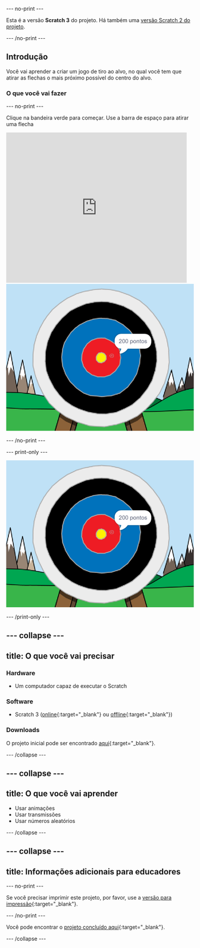 \--- no-print \---

Esta é a versão **Scratch 3** do projeto. Há também uma [versão Scratch 2 do projeto](https://projects.raspberrypi.org/en/projects/archery-scratch2).

\--- /no-print \---

## Introdução

Você vai aprender a criar um jogo de tiro ao alvo, no qual você tem que atirar as flechas o mais próximo possível do centro do alvo.

### O que você vai fazer

\--- no-print \---

Clique na bandeira verde para começar. Use a barra de espaço para atirar uma flecha

<div class="scratch-preview">
  <iframe allowtransparency="true" width="485" height="402" src="https://scratch.mit.edu/projects/embed/114760038/?autostart=false" frameborder="0" scrolling="no"></iframe>
  <img src="images/archery-final.png">
</div>

\--- /no-print \---

\--- print-only \---

![projeto concluído](images/archery-final.png)

\--- /print-only \---

## \--- collapse \---

## title: O que você vai precisar

### Hardware

+ Um computador capaz de executar o Scratch

### Software

+ Scratch 3 ([online](http://rpf.io/scratchon){:target="_blank"} ou [offline](http://rpf.io/scratchoff){:target="_blank"})

### Downloads

O projeto inicial pode ser encontrado [aqui](http://rpf.io/p/en/archery-go){:target="_blank"}.

\--- /collapse \---

## \--- collapse \---

## title: O que você vai aprender

+ Usar animações 
+ Usar transmissões
+ Usar números aleatórios

\--- /collapse \---

## \--- collapse \---

## title: Informações adicionais para educadores

\--- no-print \---

Se você precisar imprimir este projeto, por favor, use a [versão para impressão](https://projects.raspberrypi.org/en/projects/archery/print){:target="_blank"}.

\--- /no-print \---

Você pode encontrar o [projeto concluído aqui](http://rpf.io/p/en/archery-get){:target="_blank"}.

\--- /collapse \---